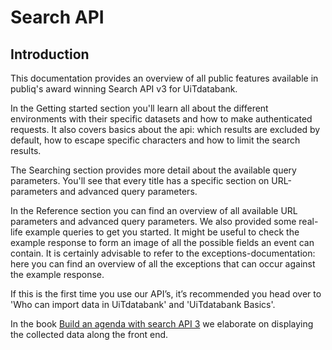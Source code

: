 ---
---

# Search API

## Introduction

This documentation provides an overview of all public features available in publiq's award winning Search API v3 for UiTdatabank.

In the Getting started section you'll learn all about the different environments with their specific datasets and how to make authenticated requests. It also covers basics about the api: which results are excluded by default, how to escape specific characters and how to limit the search results.

The Searching section provides more detail about the available query parameters. You'll see that every title has a specific section on URL-parameters and advanced query parameters.

In the Reference section you can find an overview of all available URL parameters and advanced query parameters. We also provided some real-life example queries to get you started. It might be useful to check the example response to form an image of all the possible fields an event can contain. It is certainly advisable to refer to the exceptions-documentation: here you can find an overview of all the exceptions that can occur against the example response.

If this is the first time you use our API’s, it’s recommended you head over to 'Who can import data in UiTdatabank' and 'UiTdatabank Basics'.

In the book [Build an agenda with search API 3](https://documentatie.uitdatabank.be/content/integreren-met-searchv3/latest/start.html) we elaborate on displaying the collected data along the front end.


